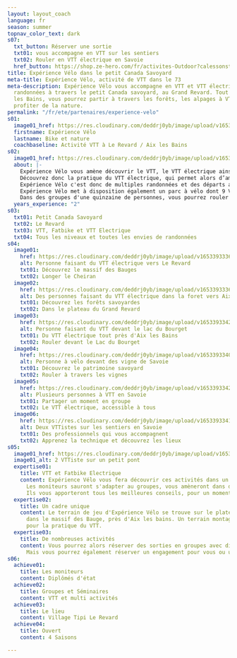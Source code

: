 ```yaml
---
layout: layout_coach
language: fr
season: summer
topnav_color_text: dark
s07:
  txt_button: Réserver une sortie
  txt01: vous accompagne en VTT sur les sentiers
  txt02: Rouler en VTT électrique en Savoie
  href_button: https://shop.ze-hero.com/fr/activites-Outdoor?calessonstype=all&catypegenderlistsummer=all&calessonsactivitytype=VTT&start-date=
title: Expérience Vélo dans le petit Canada Savoyard
meta-title: Expérience Vélo, activité de VTT dans le 73
meta-description: Expérience Vélo vous accompagne en VTT et VTT électrique dans des
  randonnées à travers le petit Canada savoyard, au Grand Revard. Tout près d'Aix
  les Bains, vous pourrez partir à travers les forêts, les alpages à VTT rouler et
  profiter de la nature.
permalink: "/fr/ete/partenaires/experience-velo"
s01:
  image01_href: https://res.cloudinary.com/deddrj0yb/image/upload/v1653650653/website/Exp%C3%A9rience%20V%C3%A9lo/vtt_au_col_de_la_chambotte.jpg
  firstname: Expérience Vélo
  lastname: Bike et nature
  coachbaseline: Activité VTT à Le Revard / Aix les Bains
s02:
  image01_href: https://res.cloudinary.com/deddrj0yb/image/upload/v1653393335/website/Exp%C3%A9rience%20V%C3%A9lo/vtt_%C3%A9lectrique_au_d%C3%A9part_de_lescheraine_en_savoie..jpg
  about: |-
    Expérience Vélo vous amène découvrir le VTT, le VTT électrique ainsi que le Fatbike sur neige. Il vous embarque dans une aventure incroyable dans un environnement magique sur le plateau du Grand Revard. Pour tous les amoureux de grands espaces, de montagne, de nature, de sensations, découvrez le VTT et le Fatbike électrique avec Expérience Vélo au Revard et près d'Aix les Bains. Au camp de base du village Tipi du Revard, vous profiterez du grand air au milieu des alpages, des forêts aux airs de Canada.
    Découvrez donc la pratique du VTT électrique, qui permet alors d’amener tout le monde, de profiter de rouler sur les sentiers montagneux avec un effort moindre. L’activité est alors plus accessible et permet de profiter en famille d’une randonnée en montagne. Vous parcourrez des espaces ludiques, techniques, variée à travers des clairières, des forêts de hêtres et d’épicéas. Les moniteurs vous amèneront à des points de vue magnifiques sur les Alpes, le lac du Bourget ainsi que le Mont Blanc.
    Expérience Vélo c'est donc de multiples randonnées et des départs au Revard, au lac du Bourget, à Aix les Bains, Annecy, dans le massif des Bauges également afin d'aller et rouler dans les plus beaux spots.
    Expérience Vélo met à disposition également un parc à vélo dont 9 VTT électriques et 8 Fatbike musculaires. Toutes les prestations sont encadrées par des guides diplômés d'Etat.
    Dans des groupes d'une quinzaine de personnes, vous pourrez rouler durant 3H à travers la nature savoyarde.
  years_experience: "2"
s03:
  txt01: Petit Canada Savoyard
  txt02: Le Revard
  txt03: VTT, Fatbike et VTT Electrique
  txt04: Tous les niveaux et toutes les envies de randonnées
s04:
  image01:
    href: https://res.cloudinary.com/deddrj0yb/image/upload/v1653393336/website/Exp%C3%A9rience%20V%C3%A9lo/vtt_electriqu_au_revard_et_lac_du_bourget.jpg
    alt: Personne faisant du VTT électrique vers Le Revard
    txt01: Découvrez le massif des Bauges
    txt02: Longer le Cheiran
  image02:
    href: https://res.cloudinary.com/deddrj0yb/image/upload/v1653393336/website/Exp%C3%A9rience%20V%C3%A9lo/circuit_dans_les_bauges_en_vtt_%C3%A9lectrique.jpg
    alt: Des personnes faisant du VTT électrique dans la foret vers Aix les Bains
    txt01: Découvrez les forêts savoyardes
    txt02: Dans le plateau du Grand Revard
  image03:
    href: https://res.cloudinary.com/deddrj0yb/image/upload/v1653393342/website/Exp%C3%A9rience%20V%C3%A9lo/descente_vtt_avec_vue_sur_le_lac_du_bourget.jpg
    alt: Personne faisant du VTT devant le lac du Bourget
    txt01: Du VTT électrique tout près d'Aix les Bains
    txt02: Rouler devant le Lac du Bourget
  image04:
    href: https://res.cloudinary.com/deddrj0yb/image/upload/v1653393340/website/Exp%C3%A9rience%20V%C3%A9lo/randonn%C3%A9e_%C3%A0_vtt_%C3%A9lectrique_dans_les_vignes.jpg
    alt: Personne à vélo devant des vigne de Savoie
    txt01: Découvrez le patrimoine savoyard
    txt02: Rouler à travers les vignes
  image05:
    href: https://res.cloudinary.com/deddrj0yb/image/upload/v1653393342/website/Exp%C3%A9rience%20V%C3%A9lo/location_et_encadrement_de_vtt_electrique_%C3%A0_la_feclaz_et_au_revard.jpg
    alt: Plusieurs personnes à VTT en Savoie
    txt01: Partager un moment en groupe
    txt02: Le VTT électrique, accessible à tous
  image06:
    href: https://res.cloudinary.com/deddrj0yb/image/upload/v1653393341/website/Exp%C3%A9rience%20V%C3%A9lo/vtt_%C3%A9lectrique_dans_le_massif_des_bauges_en_savoie..jpg
    alt: Deux VTTistes sur les sentiers en Savoie
    txt01: Des professionnels qui vous accompagnent
    txt02: Apprenez la technique et découvrez les lieux
s05:
  image01_href: https://res.cloudinary.com/deddrj0yb/image/upload/v1653393324/website/Exp%C3%A9rience%20V%C3%A9lo/passage_%C3%A0_v%C3%A9lo_sur_la_passerelle_de_cusy_en_savoie..jpg
  image01_alt: 2 VTTiste sur un petit pont
  expertise01:
    title: VTT et Fatbike Electrique
    content: Expérience Vélo vous fera découvrir ces activités dans un cadre unique.
      Les moniteurs sauront s'adapter au groupes, vous amèneront dans des lieux sublimes.
      Ils vous apporteront tous les meilleures conseils, pour un moment conviviale.
  expertise02:
    title: Un cadre unique
    content: Le terrain de jeu d'Expérience Vélo se trouve sur le plateau du Revard,
      dans le massif des Bauge, près d'Aix les bains. Un terrain montagnard parfait
      pour la pratique du VTT.
  expertise03:
    title: De nombreuses activités
    content: Vous pourrez alors réserver des sorties en groupes avec différents itinéraires.
      Mais vous pourrez également réserver un engagement pour vous ou un groupe.
s06:
  achieve01:
    title: Les moniteurs
    content: Diplômés d'état
  achieve02:
    title: Groupes et Séminaires
    content: VTT et multi activités
  achieve03:
    title: Le lieu
    content: Village Tipi Le Revard
  achieve04:
    title: Ouvert
    content: 4 Saisons

---
```

